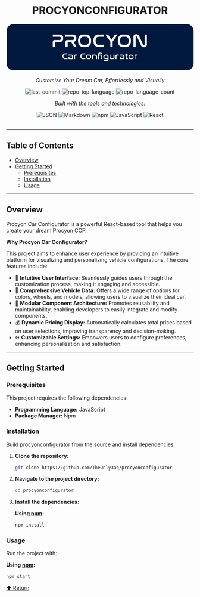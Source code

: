 <div id="top">

<!-- HEADER STYLE: CLASSIC -->
<div align="center">

# PROCYONCONFIGURATOR
![Preview image](/public/procyon_banner.png)

<em>Customize Your Dream Car, Effortlessly and Visually</em>

<!-- BADGES -->
<img src="https://img.shields.io/github/last-commit/TheOnly3aq/procyonconfigurator?style=flat&logo=git&logoColor=white&color=0080ff" alt="last-commit">
<img src="https://img.shields.io/github/languages/top/TheOnly3aq/procyonconfigurator?style=flat&color=0080ff" alt="repo-top-language">
<img src="https://img.shields.io/github/languages/count/TheOnly3aq/procyonconfigurator?style=flat&color=0080ff" alt="repo-language-count">

<em>Built with the tools and technologies:</em>

<img src="https://img.shields.io/badge/JSON-000000.svg?style=flat&logo=JSON&logoColor=white" alt="JSON">
<img src="https://img.shields.io/badge/Markdown-000000.svg?style=flat&logo=Markdown&logoColor=white" alt="Markdown">
<img src="https://img.shields.io/badge/npm-CB3837.svg?style=flat&logo=npm&logoColor=white" alt="npm">
<img src="https://img.shields.io/badge/JavaScript-F7DF1E.svg?style=flat&logo=JavaScript&logoColor=black" alt="JavaScript">
<img src="https://img.shields.io/badge/React-61DAFB.svg?style=flat&logo=React&logoColor=black" alt="React">

</div>
<br>

---

## Table of Contents

- [Overview](#overview)
- [Getting Started](#getting-started)
  - [Prerequisites](#prerequisites)
  - [Installation](#installation)
  - [Usage](#usage)

---

## Overview

Procyon Car Configurator is a powerful React-based tool that helps you create your dream Procyon CCF!  

**Why Procyon Car Configurator?**

This project aims to enhance user experience by providing an intuitive platform for visualizing and personalizing vehicle configurations. The core features include:

- 🚗 **Intuitive User Interface:** Seamlessly guides users through the customization process, making it engaging and accessible.
- 🎨 **Comprehensive Vehicle Data:** Offers a wide range of options for colors, wheels, and models, allowing users to visualize their ideal car.
- 🔧 **Modular Component Architecture:** Promotes reusability and maintainability, enabling developers to easily integrate and modify components.
- 💰 **Dynamic Pricing Display:** Automatically calculates total prices based on user selections, improving transparency and decision-making.
- ⚙️ **Customizable Settings:** Empowers users to configure preferences, enhancing personalization and satisfaction.

---

## Getting Started

### Prerequisites

This project requires the following dependencies:

- **Programming Language:** JavaScript
- **Package Manager:** Npm

### Installation

Build procyonconfigurator from the source and install dependencies:

1. **Clone the repository:**

    ```sh
    git clone https://github.com/TheOnly3aq/procyonconfigurator
    ```

2. **Navigate to the project directory:**

    ```sh
    cd procyonconfigurator
    ```

3. **Install the dependencies:**

    **Using [npm](https://www.npmjs.com/):**

    ```sh
    npm install
    ```

### Usage

Run the project with:

**Using [npm](https://www.npmjs.com/):**

```sh
npm start
```

 <div align="left"><a href="#top">⬆ Return</a></div> 